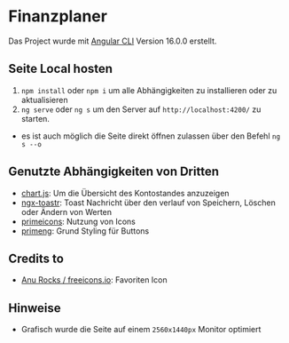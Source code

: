 # Finanzplaner

Das Project wurde mit [Angular CLI](https://github.com/angular/angular-cli) Version 16.0.0 erstellt.

## Seite Local hosten

1. ``npm install`` oder ``npm i`` um alle Abhängigkeiten zu installieren oder zu aktualisieren
2. ``ng serve`` oder ``ng s`` um den Server auf `http://localhost:4200/` zu starten.

- es ist auch möglich die Seite direkt öffnen zulassen über den Befehl ``ng s --o``

## Genutzte Abhängigkeiten von Dritten

- [chart.js](https://www.chartjs.org/): Um die Übersicht des Kontostandes anzuzeigen
- [ngx-toastr](https://github.com/scttcper/ngx-toastr): Toast Nachricht über den verlauf von Speichern, Löschen oder
  Ändern von Werten
- [primeicons](https://www.primefaces.org/diamond/icons.xhtml): Nutzung von Icons
- [primeng](https://primeng.org/): Grund Styling für Buttons

## Credits to

- [Anu Rocks / freeicons.io](https://freeicons.io/regular-life-icons/money-icon-17864): Favoriten Icon

## Hinweise

- Grafisch wurde die Seite auf einem `2560x1440px` Monitor optimiert
